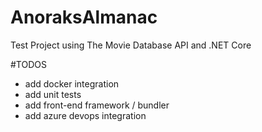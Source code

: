 # AnoraksAlmanac
Test Project using The Movie Database API and .NET Core

#TODOS

- add docker integration
- add unit tests
- add front-end framework / bundler
- add azure devops integration
